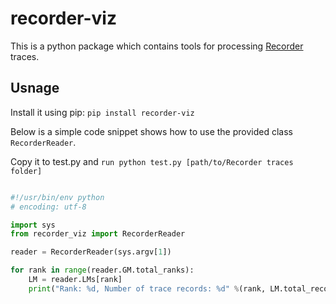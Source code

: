 recorder-viz
=============

This is a python package which contains tools for processing [Recorder](https://github.com/uiuc-hpc/Recorder) traces.

Usnage
--------

Install it using pip: `pip install recorder-viz`


Below is a simple code snippet shows how to use the provided class `RecorderReader`. 

Copy it to test.py and `run python test.py [path/to/Recorder traces folder]`

```python

#!/usr/bin/env python
# encoding: utf-8

import sys
from recorder_viz import RecorderReader

reader = RecorderReader(sys.argv[1])

for rank in range(reader.GM.total_ranks):
    LM = reader.LMs[rank]
    print("Rank: %d, Number of trace records: %d" %(rank, LM.total_records))
```
